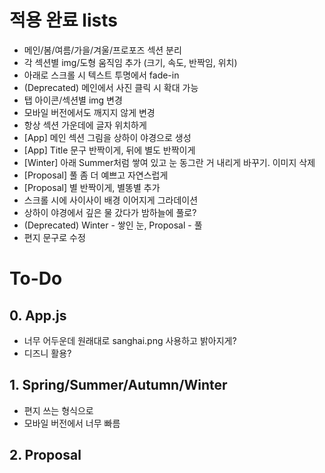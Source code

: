# 적용 완료 lists
- 메인/봄/여름/가을/겨울/프로포즈 섹션 분리
- 각 섹션별 img/도형 움직임 추가 (크기, 속도, 반짝임, 위치)
- 아래로 스크롤 시 텍스트 투명에서 fade-in
- (Deprecated) 메인에서 사진 클릭 시 확대 가능
- 탭 아이콘/섹션별 img 변경
- 모바일 버전에서도 깨지지 않게 변경
- 항상 섹션 가운데에 글자 위치하게
- [App] 메인 섹션 그림을 상하이 야경으로 생성
- [App] Title 문구 반짝이게, 뒤에 별도 반짝이게
- [Winter] 아래 Summer처럼 쌓여 있고 눈 동그란 거 내리게 바꾸기. 이미지 삭제
- [Proposal] 풀 좀 더 예쁘고 자연스럽게
- [Proposal] 별 반짝이게, 별똥별 추가
- 스크롤 시에 사이사이 배경 이어지게 그라데이션
- 상하이 야경에서 깊은 물 갔다가 밤하늘에 풀로?
- (Deprecated) Winter - 쌓인 눈, Proposal - 풀
- 편지 문구로 수정

# To-Do
## 0. App.js
- 너무 어두운데 원래대로 sanghai.png 사용하고 밝아지게?
- 디즈니 활용? 

## 1. Spring/Summer/Autumn/Winter
- 편지 쓰는 형식으로
- 모바일 버전에서 너무 빠름

## 2. Proposal
